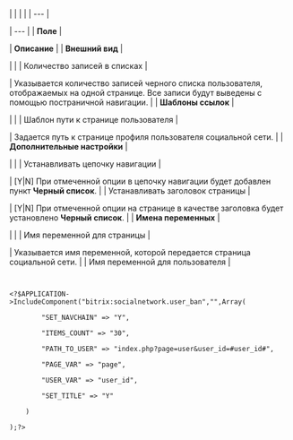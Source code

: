 |  |  |  |
| --- |

| --- |
| **Поле** |

| **Описание** |
| **Внешний вид** |

| |
| Количество записей в списках |

| Указывается количество записей черного списка пользователя, отображаемых на одной странице. Все записи будут выведены с помощью постраничной навигации. |
| **Шаблоны ссылок** |

| |
| Шаблон пути к странице пользователя |

| Задается путь к странице профиля пользователя социальной сети. |
| **Дополнительные настройки** |

| |
| Устанавливать цепочку навигации |

| [Y|N] При отмеченной опции в цепочку навигации будет добавлен пункт **Черный список**. |
| Устанавливать заголовок страницы |

| [Y|N] При отмеченной опции на странице в качестве заголовка будет установлено **Черный список**. |
| **Имена переменных** |

| |
| Имя переменной для страницы |

| Указывается имя переменной, которой передается страница социальной сети. |
| Имя переменной для пользователя |

```


<?$APPLICATION->IncludeComponent("bitrix:socialnetwork.user_ban","",Array(

        "SET_NAVCHAIN" => "Y", 

        "ITEMS_COUNT" => "30", 

        "PATH_TO_USER" => "index.php?page=user&user_id=#user_id#", 

        "PAGE_VAR" => "page", 

        "USER_VAR" => "user_id", 

        "SET_TITLE" => "Y" 

    )

);?>


```